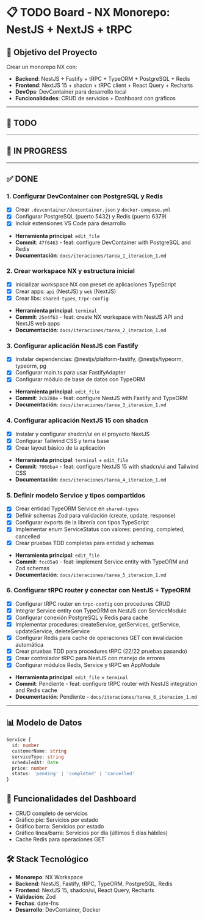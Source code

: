 # 📋 TODO Board - NX Monorepo: NestJS + NextJS + tRPC

## 🎯 Objetivo del Proyecto
Crear un monorepo NX con:
- **Backend**: NestJS + Fastify + tRPC + TypeORM + PostgreSQL + Redis
- **Frontend**: NextJS 15 + shadcn + tRPC client + React Query + Recharts
- **DevOps**: DevContainer para desarrollo local
- **Funcionalidades**: CRUD de servicios + Dashboard con gráficos

---

## 📝 TODO

---

## 🔄 IN PROGRESS

---

## ✅ DONE

### 1. Configurar DevContainer con PostgreSQL y Redis
- [x] Crear `.devcontainer/devcontainer.json` y `docker-compose.yml`
- [x] Configurar PostgreSQL (puerto 5432) y Redis (puerto 6379)
- [x] Incluir extensiones VS Code para desarrollo
- **Herramienta principal**: `edit_file`
- **Commit**: `47f6463` - feat: configure DevContainer with PostgreSQL and Redis
- **Documentación**: `docs/iteraciones/tarea_1_iteracion_1.md`

### 2. Crear workspace NX y estructura inicial
- [x] Inicializar workspace NX con preset de aplicaciones TypeScript
- [x] Crear apps: `api` (NestJS) y `web` (NextJS)
- [x] Crear libs: `shared-types`, `trpc-config`
- **Herramienta principal**: `terminal`
- **Commit**: `25e4f63` - feat: create NX workspace with NestJS API and NextJS web apps
- **Documentación**: `docs/iteraciones/tarea_2_iteracion_1.md`

### 3. Configurar aplicación NestJS con Fastify
- [x] Instalar dependencias: @nestjs/platform-fastify, @nestjs/typeorm, typeorm, pg
- [x] Configurar main.ts para usar FastifyAdapter
- [x] Configurar módulo de base de datos con TypeORM
- **Herramienta principal**: `edit_file`
- **Commit**: `2cb280e` - feat: configure NestJS with Fastify and TypeORM
- **Documentación**: `docs/iteraciones/tarea_3_iteracion_1.md`

### 4. Configurar aplicación NextJS 15 con shadcn
- [x] Instalar y configurar shadcn/ui en el proyecto NextJS
- [x] Configurar Tailwind CSS y tema base
- [x] Crear layout básico de la aplicación
- **Herramienta principal**: `terminal` + `edit_file`
- **Commit**: `7060ba4` - feat: configure NextJS 15 with shadcn/ui and Tailwind CSS
- **Documentación**: `docs/iteraciones/tarea_4_iteracion_1.md`

### 5. Definir modelo Service y tipos compartidos
- [x] Crear entidad TypeORM Service en `shared-types`
- [x] Definir schemas Zod para validación (create, update, response)
- [x] Configurar exports de la librería con tipos TypeScript
- [x] Implementar enum ServiceStatus con valores: pending, completed, cancelled
- [x] Crear pruebas TDD completas para entidad y schemas
- **Herramienta principal**: `edit_file`
- **Commit**: `fcc05a0` - feat: implement Service entity with TypeORM and Zod schemas
- **Documentación**: `docs/iteraciones/tarea_5_iteracion_1.md`

### 6. Configurar tRPC router y conectar con NestJS + TypeORM
- [x] Configurar tRPC router en `trpc-config` con procedures CRUD
- [x] Integrar Service entity con TypeORM en NestJS con ServiceModule
- [x] Configurar conexión PostgreSQL y Redis para cache
- [x] Implementar procedures: createService, getServices, getService, updateService, deleteService
- [x] Configurar Redis para cache de operaciones GET con invalidación automática
- [x] Crear pruebas TDD para procedures tRPC (22/22 pruebas pasando)
- [x] Crear controlador tRPC para NestJS con manejo de errores
- [x] Configurar módulos Redis, Service y tRPC en AppModule
- **Herramienta principal**: `edit_file` + `terminal`
- **Commit**: Pendiente - feat: configure tRPC router with NestJS integration and Redis cache
- **Documentación**: Pendiente - `docs/iteraciones/tarea_6_iteracion_1.md`

---

## 📊 Modelo de Datos

```typescript
Service {
  id: number
  customerName: string
  serviceType: string
  scheduledAt: Date
  price: number
  status: 'pending' | 'completed' | 'cancelled'
}
```

## 🎨 Funcionalidades del Dashboard
- CRUD completo de servicios
- Gráfico pie: Servicios por estado
- Gráfico barra: Servicios por estado  
- Gráfico línea/barra: Servicios por día (últimos 5 días hábiles)
- Cache Redis para operaciones GET

## 🛠️ Stack Tecnológico
- **Monorepo**: NX Workspace
- **Backend**: NestJS, Fastify, tRPC, TypeORM, PostgreSQL, Redis
- **Frontend**: NextJS 15, shadcn/ui, React Query, Recharts
- **Validación**: Zod
- **Fechas**: date-fns
- **Desarrollo**: DevContainer, Docker